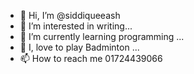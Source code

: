 - 👋 Hi, I’m @siddiqueeash
- 👀 I’m interested in writing...
- 🌱 I’m currently learning programming ...
- 💞️ I, love to play Badminton ...
- 📫 How to reach me 01724439066

<!---
siddiqueeash/siddiqueeash is a ✨ special ✨ repository because its `README.md` (this file) appears on your GitHub profile.
You can click the Preview link to take a look at your changes.
--->
